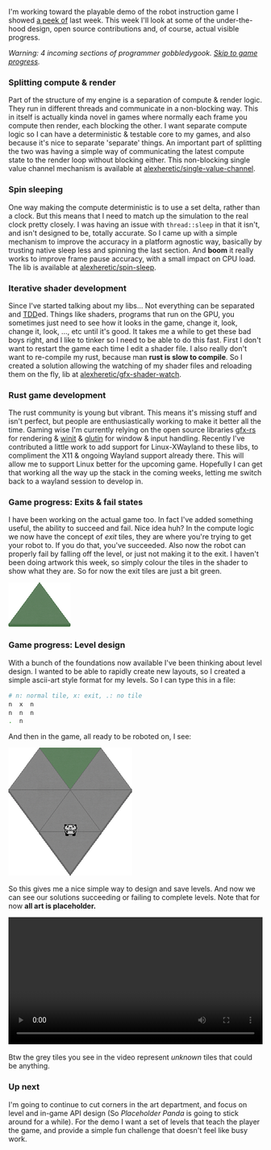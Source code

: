 I'm working toward the playable demo of the robot instruction game I showed [a peek of](/2017/07/07/teaching-robots.html) last week. This week I'll look at some of the under-the-hood design, open source contributions and, of course, actual visible progress.

*Warning: 4 incoming sections of programmer gobbledygook. [Skip to game progress](#game-progress-exits--fail-states).*

### Splitting compute & render
Part of the structure of my engine is a separation of compute & render logic. They run in different threads and communicate in a non-blocking way. This in itself is actually kinda novel in games where normally each frame you compute then render, each blocking the other. I want separate compute logic so I can have a deterministic & testable core to my games, and also because it's nice to separate 'separate' things. An important part of splitting the two was having a simple way of communicating the latest compute state to the render loop without blocking either. This non-blocking single value channel mechanism is available at [alexheretic/single-value-channel](https://github.com/alexheretic/single-value-channel).

### Spin sleeping
One way making the compute deterministic is to use a set delta, rather than a clock. But this means that I need to match up the simulation to the real clock pretty closely. I was having an issue with `thread::sleep` in that it isn't, and isn't designed to be, totally accurate. So I came up with a simple mechanism to improve the accuracy in a platform agnostic way, basically by trusting native sleep less and spinning the last section. And **boom** it really works to improve frame pause accuracy, with a small impact on CPU load. The lib is available at [alexheretic/spin-sleep](https://github.com/alexheretic/spin-sleep).

### Iterative shader development
Since I've started talking about my libs... Not everything can be separated and [TDD](https://en.wikipedia.org/wiki/Test-driven_development)ed. Things like shaders, programs that run on the GPU, you sometimes just need to see how it looks in the game, change it, look, change it, look, ..., etc until it's good. It takes me a while to get these bad boys right, and I like to tinker so I need to be able to do this fast. First I don't want to restart the game each time I edit a shader file. I also really don't want to re-compile my rust, because man **rust is slow to compile**. So I created a solution allowing the watching of my shader files and reloading them on the fly, lib at [alexheretic/gfx-shader-watch](https://github.com/alexheretic/gfx-shader-watch).

### Rust game development
The rust community is young but vibrant. This means it's missing stuff and isn't perfect, but people are enthusiastically working to make it better all the time. Gaming wise I'm currently relying on the open source libraries [gfx-rs](https://github.com/gfx-rs/gfx) for rendering & [winit](https://github.com/tomaka/winit) & [glutin](https://github.com/tomaka/glutin) for window & input handling. Recently I've contributed a little work to add support for Linux-XWayland to these libs, to compliment the X11 & ongoing Wayland support already there. This will allow me to support Linux better for the upcoming game. Hopefully I can get that working all the way up the stack in the coming weeks, letting me switch back to a wayland session to develop in.

### Game progress: Exits & fail states
I have been working on the actual game too. In fact I've added something useful, the ability to succeed and fail. Nice idea huh? In the compute logic we now have the concept of *exit* tiles, they are where you're trying to get your robot to. If you do that, you've succeeded. Also now the robot can properly fail by falling off the level, or just not making it to the exit. I haven't been doing artwork this week, so simply colour the tiles in the shader to show what they are. So for now the exit tiles are just a bit green.

![](/assets/2017-07-14/exit-tile.png "Placeholder look of the exit tile")

### Game progress: Level design
With a bunch of the foundations now available I've been thinking about level design. I wanted to be able to rapidly create new layouts, so I created a simple ascii-art style format for my levels. So I can type this in a file:
```bash
# n: normal tile, x: exit, .: no tile
n  x  n
n  n  n
.  n
```
And then in the game, all ready to be roboted on, I see:

![](/assets/2017-07-14/level-screen.png "Configurable levels from ascii art")

So this gives me a nice simple way to design and save levels. And now we can see our solutions succeeding or failing to complete levels. Note that for now **all art is placeholder.**

<video controls style="width: 100%">
  <source src="/assets/2017-07-14/win-and-lose.webm" type="video/webm"/>
  <source src="/assets/2017-07-14/win-and-lose.mp4" type="video/mp4"/>
</video>

Btw the grey tiles you see in the video represent *unknown* tiles that could be anything.

### Up next
I'm going to continue to cut corners in the art department, and focus on level and in-game API design (So *Placeholder Panda* is going to stick around for a while). For the demo I want a set of levels that teach the player the game, and provide a simple fun challenge that doesn't feel like busy work.
